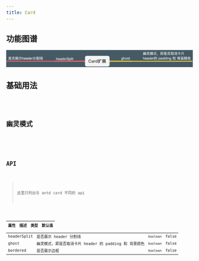 ```yaml
---
title: Card
---
```


## 功能图谱

<img src='./demos/images/features.png' />

## 基础用法

<code src="./demos/basic.tsx" title='基础用法' desc="默认不展示header分割线及bordered" background="#f0f2f5" />

## 幽灵模式

<code src="./demos/ghost.tsx" title='幽灵模式' desc="取消卡片 header 的 padding 和 背景颜色" background="#f0f2f5" />

## API

> 这里只列出与 antd card 不同的 api

| 属性        | 描述                                                   | 类型      | 默认值 |
| ----------- | ------------------------------------------------------ | --------- | ------ |
| headerSplit | 是否展示 header 分割线                                 | `boolean` | false  |
| ghost       | 幽灵模式，即是否取消卡片 header 的 padding 和 背景颜色 | `boolean` | false  |
| bordered    | 是否展示边框                                           | `boolean` | false  |
